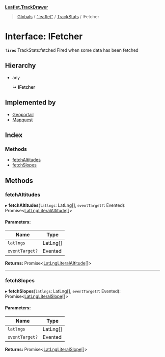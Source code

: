 **[Leaflet.TrackDrawer](../README.md)**

> [Globals](../README.md) / ["leaflet"](../modules/_leaflet_.md) / [TrackStats](../modules/_leaflet_.trackstats.md) / IFetcher

# Interface: IFetcher

**`fires`** TrackStats:fetched Fired when some data has been fetched

## Hierarchy

* any

  ↳ **IFetcher**

## Implemented by

* [Geoportail](../classes/_leaflet_.trackstats.geoportail.md)
* [Mapquest](../classes/_leaflet_.trackstats.mapquest.md)

## Index

### Methods

* [fetchAltitudes](_leaflet_.trackstats.ifetcher.md#fetchaltitudes)
* [fetchSlopes](_leaflet_.trackstats.ifetcher.md#fetchslopes)

## Methods

### fetchAltitudes

▸ **fetchAltitudes**(`latlngs`: LatLng[], `eventTarget?`: Evented): Promise<[LatLngLiteralAltitude](_leaflet_.trackstats.latlngliteralaltitude.md)[]\>

#### Parameters:

Name | Type |
------ | ------ |
`latlngs` | LatLng[] |
`eventTarget?` | Evented |

**Returns:** Promise<[LatLngLiteralAltitude](_leaflet_.trackstats.latlngliteralaltitude.md)[]\>

___

### fetchSlopes

▸ **fetchSlopes**(`latlngs`: LatLng[], `eventTarget?`: Evented): Promise<[LatLngLiteralSlope](_leaflet_.trackstats.latlngliteralslope.md)[]\>

#### Parameters:

Name | Type |
------ | ------ |
`latlngs` | LatLng[] |
`eventTarget?` | Evented |

**Returns:** Promise<[LatLngLiteralSlope](_leaflet_.trackstats.latlngliteralslope.md)[]\>
